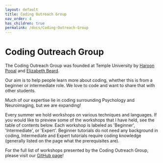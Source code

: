 ```yaml
---
layout: default
title: Coding Outreach Group
nav_order: 4
has_children: true
permalink: /docs/Coding-Outreach-Group
---
```


# Coding Outreach Group

The Coding Outreach Group was founded at Temple University by [Haroon Popal](https://sites.temple.edu/cnltu/haroon-popal/) and [Elizabeth Beard](https://www.fox.temple.edu/about-fox/directory/liz-beard/).

Our aim is to help people learn more about coding, whether this is from a beginner or intermediate role. We love to code and want to share that with other students.

Much of our expertise lie in coding surrounding Psychology and Neuroimaging, but we are expanding!

Every summer we hold workshops on various techniques and languages. If you would like to preview some of the workshops that I have held, see the table of contents below. Each workshop is labeled as 'Beginner', 'Intermediate', or 'Expert'. Beginner tutorials do not need any background in coding, Intermediate and Expert tutorials require coding knowledge (generally listed on the page what the prerequisites are).

For the full list of workshops presented by the Coding Outreach Group, please visit our [GitHub page](https://github.com/TU-Coding-Outreach-Group)!

